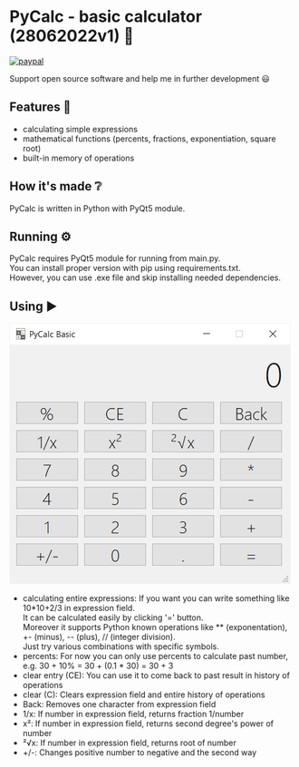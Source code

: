 # PyCalc - basic calculator (28062022v1) 🧮
[![paypal](https://www.paypalobjects.com/en_US/i/btn/btn_donate_SM.gif)](https://www.paypal.com/cgi-bin/webscr?cmd=_s-xclick&hosted_button_id=3KAJXTAYQC7BW)

Support open source software and help me in further development 😃
## Features 📝
- calculating simple expressions
- mathematical functions (percents, fractions, exponentiation, square root)
- built-in memory of operations  

## How it's made ❔
PyCalc is written in Python with PyQt5 module. 
## Running ⚙️
PyCalc requires PyQt5 module for running from main.py.<br>
You can install proper version with pip using requirements.txt.<br> 
However, you can use .exe file and skip installing needed dependencies. 
## Using ▶️
![calcWindow](images/calcWindow.png)

- calculating entire expressions: 
If you want you can write something like 10*10+2/3 in expression field.<br>
It can be calculated easily by clicking '=' button.<br>
Moreover it supports Python known operations like ** (exponentation), +- (minus), -- (plus), // (integer division).<br>
Just try various combinations with specific symbols.
- percents: 
For now you can only use percents to calculate past number, 
e.g. 30 + 10% = 30 + (0.1 * 30) = 30 + 3 
- clear entry (CE):
You can use it to come back to past result in history of operations 
- clear (C):
Clears expression field and entire history of operations
- Back:
Removes one character from expression field 
- 1/x: 
If number in expression field, returns fraction 1/number
- x²:
If number in expression field, returns second degree's power of number 
- ²√x:
If number in expression field, returns root of number 
- +/-:
Changes positive number to negative and the second way
